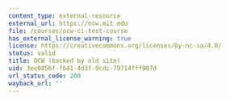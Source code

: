 ```yaml
---
content_type: external-resource
external_url: https://ocw.mit.edu
file: /courses/ocw-ci-test-course
has_external_license_warning: true
license: https://creativecommons.org/licenses/by-nc-sa/4.0/
status: valid
title: OCW (backed by old site)
uid: 3ee0856f-f641-4d3f-9cdc-79714fff907d
url_status_code: 200
wayback_url: ''
---
```

